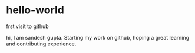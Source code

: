 # hello-world
frst visit to github


hi, I am sandesh gupta.
Starting my work on github, hoping a great learning and contributing experience.
